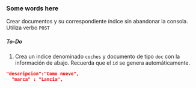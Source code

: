 ### Some words here
Crear documentos y su correspondiente índice sin abandonar la consola. Utiliza verbo `POST`

##### To-Do
1. Crea un indice denominado `coches` y documento de tipo `doc` con la información de abajo. Recuerda que el `id` se genera automáticamente.

```json
"descripcion":"Como nuevo",
  "marca" : "Lancia",
